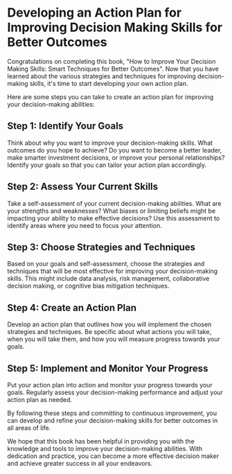 Developing an Action Plan for Improving Decision Making Skills for Better Outcomes
==========================================================================================================

Congratulations on completing this book, "How to Improve Your Decision Making Skills: Smart Techniques for Better Outcomes". Now that you have learned about the various strategies and techniques for improving decision-making skills, it's time to start developing your own action plan.

Here are some steps you can take to create an action plan for improving your decision-making abilities:

Step 1: Identify Your Goals
---------------------------

Think about why you want to improve your decision-making skills. What outcomes do you hope to achieve? Do you want to become a better leader, make smarter investment decisions, or improve your personal relationships? Identify your goals so that you can tailor your action plan accordingly.

Step 2: Assess Your Current Skills
----------------------------------

Take a self-assessment of your current decision-making abilities. What are your strengths and weaknesses? What biases or limiting beliefs might be impacting your ability to make effective decisions? Use this assessment to identify areas where you need to focus your attention.

Step 3: Choose Strategies and Techniques
----------------------------------------

Based on your goals and self-assessment, choose the strategies and techniques that will be most effective for improving your decision-making skills. This might include data analysis, risk management, collaborative decision making, or cognitive bias mitigation techniques.

Step 4: Create an Action Plan
-----------------------------

Develop an action plan that outlines how you will implement the chosen strategies and techniques. Be specific about what actions you will take, when you will take them, and how you will measure progress towards your goals.

Step 5: Implement and Monitor Your Progress
-------------------------------------------

Put your action plan into action and monitor your progress towards your goals. Regularly assess your decision-making performance and adjust your action plan as needed.

By following these steps and committing to continuous improvement, you can develop and refine your decision-making skills for better outcomes in all areas of life.

We hope that this book has been helpful in providing you with the knowledge and tools to improve your decision-making abilities. With dedication and practice, you can become a more effective decision maker and achieve greater success in all your endeavors.
